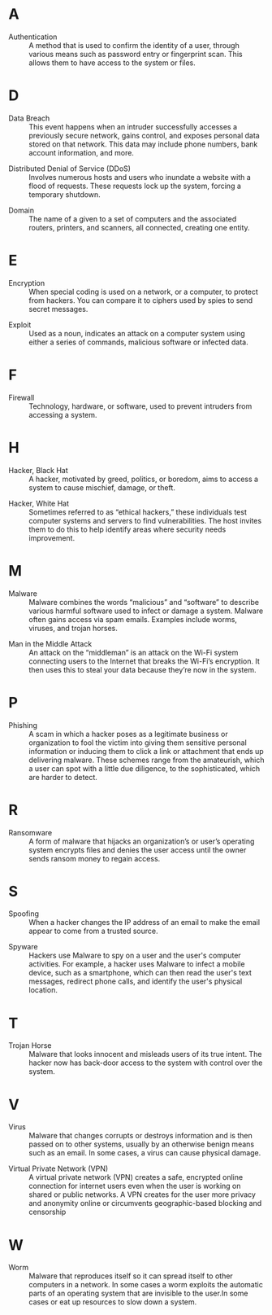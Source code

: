 # A
<dl>
   <dt>	Authentication	</dt>
   <dd>	A method that is used to confirm the identity of a user, through various means such as password entry or fingerprint scan. This allows them to have access to the system or files.  	</dd>
</dl>

# D
<dl>
   <dt>	Data Breach	</dt>
   <dd>	 This event happens when an intruder successfully accesses a previously secure network, gains control, and exposes personal data stored on that network. This data may include phone numbers, bank account information, and more.	</dd>
</dl>
<dl>
   <dt>	Distributed Denial of Service (DDoS)	</dt>
   <dd>	Involves numerous hosts and users who inundate a website with a flood of requests. These requests lock up the system, forcing a temporary shutdown.	</dd>
</dl>

<dl>
   <dt>	Domain	</dt>
   <dd>	The name of a given to a set of computers and the associated routers, printers, and scanners, all connected, creating one entity.		</dd>
</dl>

# E
<dl>
   <dt>	Encryption	</dt>
   <dd>	When special coding is used on a network, or a computer, to protect from hackers. You can compare it to ciphers used by spies to send secret messages. 		</dd>
</dl>

<dl>
   <dt>	Exploit	</dt>
   <dd>	Used as a noun, indicates an attack on a computer system using either a series of commands, malicious software or infected data. 	 	</dd>
</dl>

# F
<dl>
   <dt>	Firewall	</dt>
   <dd>	Technology, hardware, or software, used to prevent intruders from accessing a system. </dd>
</dl>

# H
<dl>
   <dt>	Hacker, Black Hat</dt>
   <dd>	A hacker, motivated by greed, politics, or boredom, aims to access a system to cause mischief, damage, or theft.	</dd>
</dl>

<dl>
   <dt>	Hacker, White Hat	</dt>
   <dd>	Sometimes referred to as “ethical hackers,” these individuals test computer systems and servers to find vulnerabilities. 	The host invites them to do this to help identify areas where security needs improvement.	</dd>
</dl>


# M
<dl>
   <dt>	Malware	</dt>
  <dd>	Malware combines the words “malicious” and “software” to describe various harmful software used to infect or damage a system. Malware often gains access via spam emails. Examples include worms, viruses, and trojan horses.	</dd>
</dl>
<dl>
   <dt>	Man in the Middle Attack	</dt>
  <dd>	An attack on the “middleman” is an attack on the Wi-Fi system connecting users to the Internet that breaks the Wi-Fi’s encryption. It then uses this to steal your data because they’re now in the system.	</dd>
</dl>

# P

<dl>
   <dt>	Phishing	</dt>
   <dd>	A scam in which a hacker poses as a legitimate business or organization to fool the victim into giving them sensitive personal information or inducing them to click a link or attachment that ends up delivering malware. These schemes range from the amateurish, which a user can spot with a little due diligence, to the sophisticated, which are harder to detect.	</dd>
</dl>


# R

<dl>
   <dt>	Ransomware	</dt>
   <dd>	A form of malware that hijacks an organization’s or user’s operating system encrypts files and denies the user access until the owner sends ransom money to regain access. </dd>
</dl>

# S
<dl>
   <dt>	Spoofing	</dt>
   <dd>	When a hacker changes the IP address of an email to make the email appear to come from a trusted source.</dd>
</dl>

<dl>
   <dt>	Spyware	</dt>
   <dd>	Hackers use Malware to spy on a user and the user's computer activities.  For example, a hacker uses Malware to infect a mobile device, such as a smartphone, which can then read the user's text messages, redirect phone calls, and identify the user's physical location.</dd>
</dl>

# T

<dl>
   <dt>	Trojan Horse	</dt>
   <dd>	Malware that looks innocent and misleads users of its true intent. The hacker now has back-door access to the system with control over the system.  	</dd>
</dl>


# V

<dl>
   <dt>	Virus	</dt>
   <dd>	Malware that changes corrupts or destroys information and is then passed on to other systems, usually by an otherwise benign means such as an email. In some cases, a virus can cause physical damage.</dd>
</dl>


<dl>
   <dt>	Virtual Private Network (VPN)		</dt>
   <dd> A virtual private network (VPN) creates a safe, encrypted online connection for internet users even when the user is working on shared or public networks. A VPN creates for the user more privacy and anonymity online or circumvents geographic-based blocking and censorship</dd>
</dl>


# W
<dl>
   <dt>	Worm	</dt>
   <dd>	Malware that reproduces itself so it can spread itself to other computers in a network. In some cases a worm exploits the automatic parts of an operating system that are invisible to the user.In some cases or eat up resources to slow down a system.
 	</dd>
</dl>
